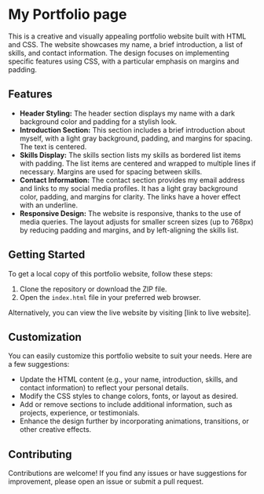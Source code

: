 # My Portfolio page

This is a creative and visually appealing portfolio website built with HTML and CSS. The website showcases my name, a brief introduction, a list of skills, and contact information. The design focuses on implementing specific features using CSS, with a particular emphasis on margins and padding.

## Features

- **Header Styling:** The header section displays my name with a dark background color and padding for a stylish look.
- **Introduction Section:** This section includes a brief introduction about myself, with a light gray background, padding, and margins for spacing. The text is centered.
- **Skills Display:** The skills section lists my skills as bordered list items with padding. The list items are centered and wrapped to multiple lines if necessary. Margins are used for spacing between skills.
- **Contact Information:** The contact section provides my email address and links to my social media profiles. It has a light gray background color, padding, and margins for clarity. The links have a hover effect with an underline.
- **Responsive Design:** The website is responsive, thanks to the use of media queries. The layout adjusts for smaller screen sizes (up to 768px) by reducing padding and margins, and by left-aligning the skills list.

## Getting Started

To get a local copy of this portfolio website, follow these steps:

1. Clone the repository or download the ZIP file.
2. Open the `index.html` file in your preferred web browser.

Alternatively, you can view the live website by visiting [link to live website].

## Customization

You can easily customize this portfolio website to suit your needs. Here are a few suggestions:

- Update the HTML content (e.g., your name, introduction, skills, and contact information) to reflect your personal details.
- Modify the CSS styles to change colors, fonts, or layout as desired.
- Add or remove sections to include additional information, such as projects, experience, or testimonials.
- Enhance the design further by incorporating animations, transitions, or other creative effects.

## Contributing

Contributions are welcome! If you find any issues or have suggestions for improvement, please open an issue or submit a pull request.
